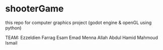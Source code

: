 # shooterGame
this repo for computer graphics project (godot engine & openGL using python)

TEAM:
Ezzeldien Farrag 
Esam Emad
Menna Allah Abdul Hamid
Mahmoud Ismail
